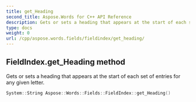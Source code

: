 ```yaml
---
title: get_Heading
second_title: Aspose.Words for C++ API Reference
description: Gets or sets a heading that appears at the start of each set of entries for any given letter. 
type: docs
weight: 0
url: /cpp/aspose.words.fields/fieldindex/get_heading/
---
```

## FieldIndex.get_Heading method


Gets or sets a heading that appears at the start of each set of entries for any given letter.

```cpp
System::String Aspose::Words::Fields::FieldIndex::get_Heading()
```

